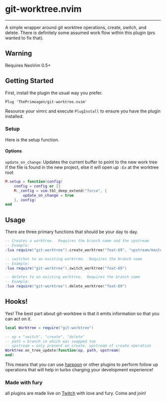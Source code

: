 # git-worktree.nvim
----

A simple wrapper around git worktree operations, create, switch, and delete.
There is definitely some assumed work flow within this plugin (prs wanted to
fix that).

## Warning
Requires NeoVim 0.5+

## Getting Started
First, install the plugin the usual way you prefer.

```
Plug 'ThePrimeagen/git-worktree.nvim'
```

Resource your vimrc and execute `PlugInstall` to ensure you have the plugin
installed.

### Setup
Here is the setup function.

#### Options
`update_on_change`: Updates the current buffer to point to the new work tree if
the file is found in the new project, else it will open up `:Ex` at the
worktree root

```lua
M.setup = function(config)
    config = config or {}
    M._config = vim.tbl_deep_extend("force", {
        update_on_change = true
    }, config)
end
```

## Usage
There are three primary functions that should be your day to day.

```lua
-- Creates a worktree.  Requires the branch name and the upstream
-- Example:
:lua require("git-worktree").create_worktree("feat-69", "upstream/master")

-- switches to an existing worktree.  Requires the branch name
-- Example:
:lua require("git-worktree").switch_worktree("feat-69")

-- deletes to an existing worktree.  Requires the branch name
-- Example:
:lua require("git-worktree").delete_worktree("feat-69")
```

## Hooks!
Yes!  The best part about git-worktree is that it emits information so that you
can act on it.

```lua
local Worktree = require("git-worktree")

-- op = "switch", "create", "delete"
-- path = branch in which was swapped too
-- upstream = only present on create, upstream of create operation
Worktree.on_tree_update(function(op, path, upstream)
end)
```

This means that you can use [harpoon](https://github.com/ThePrimeagen/harpoon)
or other plugins to perform follow up operations that will help in turbo
charging your development experience!


### Made with fury
all plugins are made live on [Twitch](https://twitch.tv/ThePrimeagen) with love
and fury.  Come and join!



